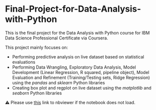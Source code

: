 # Final-Project-for-Data-Analysis-with-Python

This is the final project for the Data Analysis with Python course for IBM Data Science Professional Certificate via Coursera.

This project mainly focuses on:
* Performing predictive analysis on live dataset based on statistical evaluations
* Performing Data Wrangling, Exploratory Data Analysis, Model Development (Linear Regression, R squared, pipeline object), Model Evaluation and Refinement (Training/Testing sets, Ridge Regression) using the _pandas_ and _sklearn_ Python libraries
* Creating box plot and regplot on live dataset using the _matplotlib_ and _seaborn_ Python libraries

:warning: Please use [this](https://nbviewer.jupyter.org/github/ynylgm/Final-Project-for-Data-Analysis-with-Python/blob/master/House%20Sales%20in%20King%20County%2C%20USA.ipynb) link to nbviewer if the notebook does not load.

